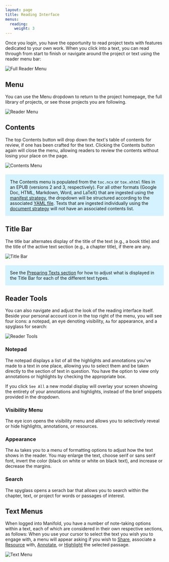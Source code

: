 ```yaml
---
layout: page
title: Reading Interface
menus:
  reading:
    weight: 3
---
```


Once you login, you have the opportunity to read project texts with features dedicated to your own work. When you click into a text, you can read through from start to finish or navigate around the project or text using the reader menu bar:

![Full Reader Menu](/docs/assets/reading/reader-menu-full.png)

<a name="menu"></a>
## Menu

You can use the Menu dropdown to return to the project homepage, the full library of projects, or see those projects you are following.

![Reader Menu](/docs/assets/reading/reader-menu.png)

<a name="contents"></a>
## Contents

The top Contents button will drop down the text's table of contents for review, if one has been crafted for the text. Clicking the Contents button again will close the menu, allowing readers to review the contents without losing your place on the page.

![Contents Menu](/docs/assets/reading/contents-drop.png)

<div style="background: #d4f2ff; margin: 20px 0; padding: 15px;">
The Contents menu is populated from the <code>toc.ncx</code> or <code>tox.xhtml</code> files in an EPUB (versions 2 and 3, respectively). For all other formats (Google Doc, HTML, Markdown, Word, and LaTeX) that are ingested using the <a href="/docs/projects/preparing/index.html#manifest">manifest strategy</a>, the dropdown will be structured according to the associated <a href="/docs/projects/preparing/index.html#yml">YAML file</a>. Texts that are ingested individually using the <a href="/docs/projects/preparing/index.html#document">document strategy</a> will not have an associated contents list.
</div>

<a name="title-bar"></a>
## Title Bar

The title bar alternates display of the title of the text (e.g., a book title) and the title of the active text section (e.g., a chapter title), if there are any.

![Title Bar](/docs/assets/reading/title-bar.png)

<div style="background: #d4f2ff; margin: 20px 0; padding: 15px;">
See the <a href="/docs/projects/preparing/index.html">Preparing Texts section</a> for how to adjust what is displayed in the Title Bar for each of the different text types.
</div>

<a name="tools"></a>
## Reader Tools

You can also navigate and adjust the look of the reading interface itself. Beside your personal account icon in the top right of the menu, you will see four icons: a notepad, an eye denoting visibility, `Aa` for appearance, and a spyglass for search:

![Reader Tools](/docs/assets/reading/reader-tools.png)

<a name="notepad"></a>
### Notepad

The notepad displays a list of all the highlights and annotations you've made to a text in one place, allowing you to select them and be taken directly to the section of text in question. You have the option to view only annotations or highlights by checking the appropriate box.

If you click `See All` a new modal display will overlay your screen showing the entirety of your annotations and highlights, instead of the brief snippets provided in the dropdown.

<a name="visibility"></a>
### Visibility Menu

The eye icon opens the visibility menu and allows you to selectively reveal or hide highlights, annotations, or resources.

<a name="appearance"></a>
### Appearance

The `Aa` takes you to a menu of formatting options to adjust how the text shows in the reader. You may enlarge the text, choose serif or sans serif font, invert the color (black on white or white on black text), and increase or decrease the margins.

<a name="search"></a>
### Search

The spyglass opens a serach bar that allows you to search within the chapter, text, or project for words or passages of interest.

## Text Menus
When logged into Manifold, you have a number of note-taking options within a text, each of which are considered in their own respective sections, as follows: When you use your cursor to select the text you wish you to engage with, a menu will appear asking if you wish to [Share](sharing.html), associate a [Resource](placing.html) with, [Annotate](annotating.html), or [Highlight](highlighting.html) the selected passage.

![Text Menu](/docs/assets/reading/text-menu.png)
